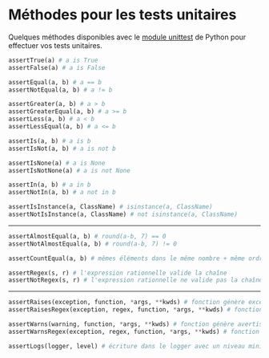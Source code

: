 # Méthodes pour les tests unitaires

Quelques méthodes disponibles avec le [module unittest](https://docs.python.org/3/library/unittest.html#unittest.TestCase) de Python pour effectuer vos tests unitaires.

```python
assertTrue(a) # a is True
assertFalse(a) # a is False

assertEqual(a, b) # a == b
assertNotEqual(a, b) # a != b

assertGreater(a, b) # a > b
assertGreaterEqual(a, b) # a >= b
assertLess(a, b) # a < b
assertLessEqual(a, b) # a <= b

assertIs(a, b) # a is b
assertIsNot(a, b) # a is not b

assertIsNone(a) # a is None
assertIsNotNone(a) # a is not None

assertIn(a, b) # a in b
assertNotIn(a, b) # a not in b

assertIsInstance(a, ClassName) # isinstance(a, ClassName)
assertNotIsInstance(a, ClassName) # not isinstance(a, ClassName)
```
---

```python
assertAlmostEqual(a, b) # round(a-b, 7) == 0
assertNotAlmostEqual(a, b) # round(a-b, 7) != 0

assertCountEqual(a, b) # mêmes éléments dans le même nombre + même ordre

assertRegex(s, r) # l'expression rationnelle valide la chaîne
assertNotRegex(s, r) # l'expression rationnelle ne valide pas la chaîne
```

---

```python
assertRaises(exception, function, *args, **kwds) # fonction génère exception
assertRaisesRegex(exception, regex, function, *args, **kwds) # fonction génère exception + valide regex

assertWarns(warning, function, *args, **kwds) # fonction génère avertissement
assertWarnsRegex(exception, regex, function, *args, **kwds) # fonction génère avertissement + valide regex

assertLogs(logger, level) # écriture dans le logger avec un niveau minimal (level)
```
